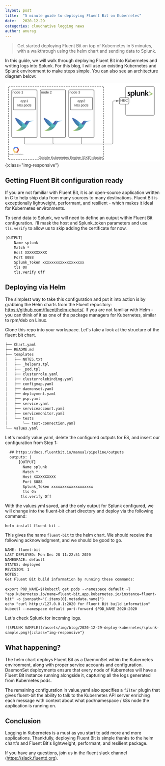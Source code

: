 ```yaml
---
layout: post
title:  "5 minute guide to deploying Fluent Bit on Kubernetes"
date:   2020-12-29
categories: cloudnative logging news
author: anurag
---
```

> Get started deploying Fluent Bit on top of Kubernetes in 5 minutes, with a walkthrough using the helm chart and sending data to Splunk. 

In this guide, we will walk through deploying Fluent Bit into Kubernetes and writing logs into Splunk. For this blog, I will use an existing Kubernetes and Splunk environment to make steps simple. You can also see an architecture diagram below:

![ARCHITECTURE DIAGRAM](/assets/img/blog/2020-12-29-deploy-kubernetes/architecture.png){:class="img-responsive"}


## Getting Fluent Bit configuration ready
If you are not familiar with Fluent Bit, it is an open-source application written in C to help ship data from many sources to many destinations. Fluent Bit is exceptionally lightweight, performant, and resilient - which makes it ideal for Kubernetes environments.

To send data to Splunk, we will need to define an output within Fluent Bit configuration. I'll mask the host and Splunk_token parameters and use `tls.verify` to allow us to skip adding the certificate for now.

```
[OUTPUT]
    Name splunk
    Match *
    Host XXXXXXXXXX
    Port 8088
    Splunk_Token xxxxxxxxxxxxxxxxxxx
    tls On
    tls.verify Off
```

## Deploying via Helm
The simplest way to take this configuration and put it into action is by grabbing the Helm charts from the Fluent repository: https://github.com/fluent/helm-charts/. If you are not familiar with Helm - you can think of it as one of the package managers for Kubernetes, similar to rpm/deb on Linux.

Clone this repo into your workspace. Let's take a look at the structure of the fluent bit chart.

```
├── Chart.yaml
├── README.md
├── templates
│   ├── NOTES.txt
│   ├── _helpers.tpl
│   ├── _pod.tpl
│   ├── clusterrole.yaml
│   ├── clusterrolebinding.yaml
│   ├── configmap.yaml
│   ├── daemonset.yaml
│   ├── deployment.yaml
│   ├── psp.yaml
│   ├── service.yaml
│   ├── serviceaccount.yaml
│   ├── servicemonitor.yaml
│   └── tests
│       └── test-connection.yaml
└── values.yaml
```

Let's modify value.yaml, delete the configured outputs for ES, and insert our configuration from Step 1:

```
  ## https://docs.fluentbit.io/manual/pipeline/outputs
  outputs: |
      [OUTPUT]
        Name splunk
        Match *
        Host XXXXXXXXXX
        Port 8088
        Splunk_Token xxxxxxxxxxxxxxxxxxx
        tls On
       tls.verify Off
```

With the values.yml saved, and the only output for Splunk configured, we will change into the fluent-bit chart directory and deploy via the following command:

```
helm install fluent-bit .
```
This gives the name `fluent-bit` to the helm chart. We should receive the following acknowledgment, and we should be good to go.
```
NAME: fluent-bit
LAST DEPLOYED: Mon Dec 28 11:22:51 2020
NAMESPACE: default
STATUS: deployed
REVISION: 1
NOTES:
Get Fluent Bit build information by running these commands:

export POD_NAME=$(kubectl get pods --namespace default -l "app.kubernetes.io/name=fluent-bit,app.kubernetes.io/instance=fluent-bit" -o jsonpath="{.items[0].metadata.name}")
echo "curl http://127.0.0.1:2020 for Fluent Bit build information"
kubectl --namespace default port-forward $POD_NAME 2020:2020
```

Let's check Splunk for incoming logs.
```
![SPLUNK SAMPLE](/assets/img/blog/2020-12-29-deploy-kubernetes/splunk-sample.png){:class="img-responsive"}
```

## What happening?
The helm chart deploys Fluent Bit as a DaemonSet within the Kubernetes environment, along with proper service accounts and configuration. DaemonSet deployments ensure that every node of Kubernetes will have a Fluent Bit instance running alongside it, capturing all the logs generated from Kubernetes pods.

The remaining configuration in value.yaml also specifies a `filter` plugin that gives fluent-bit the ability to talk to the Kubernetes API server enriching each message with context about what pod/namespace / k8s node the application is running on.

## Conclusion
Logging in Kubernetes is a must as you start to add more and more applications. Thankfully, deploying Fluent Bit is simple thanks to the helm chart's and Fluent Bit's lightweight, performant, and resilient package.

If you have any questions, join us in the fluent slack channel (https://slack.fluentd.org).

